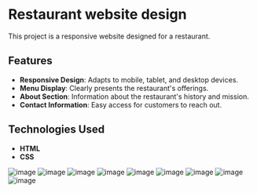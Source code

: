 # Restaurant website design
This project is a responsive website designed for a restaurant. 

## Features

- **Responsive Design**: Adapts to mobile, tablet, and desktop devices.
- **Menu Display**: Clearly presents the restaurant's offerings.
- **About Section**: Information about the restaurant's history and mission.
- **Contact Information**: Easy access for customers to reach out.

## Technologies Used

- **HTML**
- **CSS**
 


![image](https://github.com/user-attachments/assets/d189f4b4-5d19-4abf-9627-f7feabd862f1)
![image](https://github.com/user-attachments/assets/f51c7434-8ace-4ad5-b8bd-e893fea7a435)
![image](https://github.com/user-attachments/assets/2572d76a-d4f7-4229-ae3a-f281e7db4e53)
![image](https://github.com/user-attachments/assets/39218411-cb8b-4023-bb50-1aa947639ef0)
![image](https://github.com/user-attachments/assets/21ba2a03-0632-42a3-9c93-09ab216c94cd)
![image](https://github.com/user-attachments/assets/0816c79f-9f9f-4f38-874c-5a30a7026b42)
![image](https://github.com/user-attachments/assets/8e4aee83-f1d7-4828-90ba-59b47e89ff77)
![image](https://github.com/user-attachments/assets/0f9d68ed-33e9-4f59-ba44-74efba74bbd3)
![image](https://github.com/user-attachments/assets/b6810553-77d8-499e-82c7-1395a62b7ac8)




